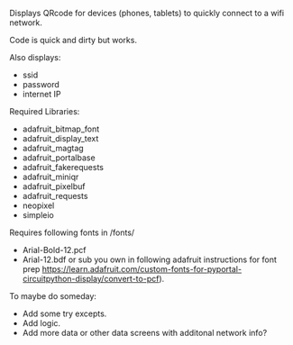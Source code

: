 Displays QRcode for devices (phones, tablets) to quickly connect to a wifi network. 

Code is quick and dirty but works.

Also displays:
 - ssid
 - password
 - internet IP

Required Libraries:
 - adafruit_bitmap_font
 - adafruit_display_text
 - adafruit_magtag
 - adafruit_portalbase
 - adafruit_fakerequests
 - adafruit_miniqr
 - adafruit_pixelbuf
 - adafruit_requests
 - neopixel
 - simpleio
 
 
Requires following fonts in /fonts/ 
 - Arial-Bold-12.pcf
 - Arial-12.bdf
 or sub you own in following adafruit instructions for font prep https://learn.adafruit.com/custom-fonts-for-pyportal-circuitpython-display/convert-to-pcf).
 
To maybe do someday:
 - Add some try excepts. 
 - Add logic.
 - Add more data or other data screens with additonal network info?
